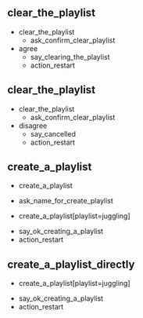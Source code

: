 ## clear_the_playlist
* clear_the_playlist
    - ask_confirm_clear_playlist
* agree
    - say_clearing_the_playlist
    - action_restart

## clear_the_playlist
* clear_the_playlist
    - ask_confirm_clear_playlist
* disagree
    - say_cancelled
    - action_restart

## create_a_playlist
* create_a_playlist
- ask_name_for_create_playlist
* create_a_playlist[playlist=juggling]
- say_ok_creating_a_playlist
- action_restart

## create_a_playlist_directly
* create_a_playlist[playlist=juggling]
- say_ok_creating_a_playlist
- action_restart
